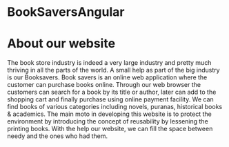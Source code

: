 # BookSaversAngular
# About our website
The book store industry is indeed a very large industry and pretty much thriving in all the parts of the world. A small help as part of the big industry is our Booksavers. Book savers is an online web application where the customer can purchase books online. Through our web browser the customers can search for a book by its title or author, later can add to the shopping cart and finally purchase using online payment facility. We can find books of various categories including novels, puranas, historical books & academics. The main moto in developing this website is to protect the environment by introducing the concept of reusability by lessening the printing books. With the help our website, we can fill the space between needy and the ones who had them.
